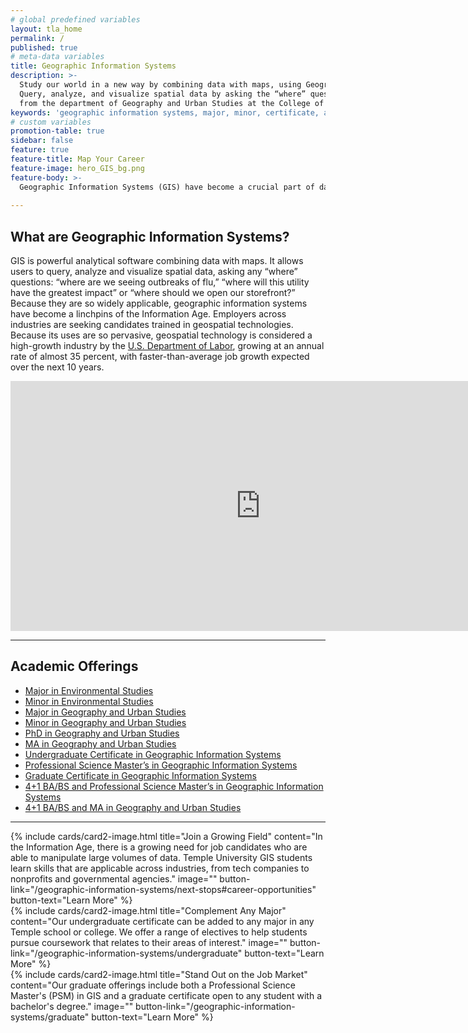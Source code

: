 ```yaml
---
# global predefined variables
layout: tla_home
permalink: /
published: true
# meta-data variables
title: Geographic Information Systems
description: >-
  Study our world in a new way by combining data with maps, using Geographic Information Systems (GIS) at Temple University.
  Query, analyze, and visualize spatial data by asking the “where” questions, and earn a major, minor, or certificate
  from the department of Geography and Urban Studies at the College of Liberal Arts.
keywords: 'geographic information systems, major, minor, certificate, academic offerings, psm, geography and urban studies'
# custom variables
promotion-table: true
sidebar: false
feature: true
feature-title: Map Your Career
feature-image: hero_GIS_bg.png
feature-body: >-
  Geographic Information Systems (GIS) have become a crucial part of data-driven decision-making. Adding a certificate or pursuing a GIS graduate degree will make you stand out in the job market.
  
---
```

## What are Geographic Information Systems?
GIS is powerful analytical software combining data with maps. It allows users to query, analyze and visualize spatial data, asking any “where” questions: “where are we seeing outbreaks of flu,” “where will this utility have the greatest impact” or “where should we open our storefront?” Because they are so widely applicable, geographic information systems have become a linchpins of the Information Age. Employers across industries are seeking candidates trained in geospatial technologies. Because its uses are so pervasive, geospatial technology is considered a high-growth industry by the [U.S. Department of Labor](https://www.doleta.gov/brg/indprof/geospatial_profile.cfm), growing at an annual rate of almost 35 percent, with faster-than-average job growth expected over the next 10 years.
<div align="center" class="video-container"><iframe width="800" height="400" src="https://www.youtube.com/embed/Mlj-BvcAkxo" frameborder="0" allow="autoplay; encrypted-media" allowfullscreen></iframe></div>

___

## Academic Offerings
- [Major in Environmental Studies](http://bulletin.temple.edu/undergraduate/liberal-arts/environmental-studies/ba-environmental-studies/)
- [Minor in Environmental Studies](http://bulletin.temple.edu/undergraduate/liberal-arts/environmental-studies/ba-environmental-studies/)
- [Major in Geography and Urban Studies](http://bulletin.temple.edu/undergraduate/liberal-arts/geography-urban-studies/ba-geography-urban-studies/)
- [Minor in Geography and Urban Studies](http://bulletin.temple.edu/undergraduate/liberal-arts/geography-urban-studies/minor-geography-urban-studies/)
- [PhD in Geography and Urban Studies](http://bulletin.temple.edu/graduate/scd/cla/geography-urban-studies-phd/)
- [MA in Geography and Urban Studies](http://bulletin.temple.edu/graduate/scd/cla/geography-urban-studies-ma/)
- [Undergraduate Certificate in Geographic Information Systems](http://bulletin.temple.edu/undergraduate/liberal-arts/certificate-programs/certificate-geographic-information-systems/)
- [Professional Science Master’s in Geographic Information Systems](http://bulletin.temple.edu/graduate/scd/cla/geographic-information-systems-psm/)
- [Graduate Certificate in Geographic Information Systems](http://bulletin.temple.edu/graduate/scd/cla/geographic-information-systems-certificate/)
- [4+1 BA/BS and Professional Science Master’s in Geographic Information Systems](/geographic-information-systems/undergraduate#accelerated-degree-41)
- [4+1 BA/BS and MA in Geography and Urban Studies](/geographic-information-systems/undergraduate#accelerated-degree-41)

___

<div class="row row-wide">
  <div class="col m12 l4">{% include cards/card2-image.html
    title="Join a Growing Field"
    content="In the Information Age, there is a growing need for job candidates who are able to manipulate large volumes of data. Temple University GIS students learn skills that are applicable across industries, from tech companies to nonprofits and governmental agencies."
    image=""
    button-link="/geographic-information-systems/next-stops#career-opportunities"
    button-text="Learn More" %}
  </div>
  <div class="row row-wide">
    <div class="col m12 l4">{% include cards/card2-image.html
      title="Complement Any Major"
      content="Our undergraduate certificate can be added to any major in any Temple school or college. We offer a range of electives to help students pursue coursework that relates to their areas of interest."
      image=""
      button-link="/geographic-information-systems/undergraduate"
      button-text="Learn More" %}
    </div>
    <div class="row row-wide">
      <div class="col m12 l4">{% include cards/card2-image.html
        title="Stand Out on the Job Market"
        content="Our graduate offerings include both a Professional Science Master's (PSM) in GIS and a graduate certificate open to any student with a bachelor's degree."
        image=""
        button-link="/geographic-information-systems/graduate"
        button-text="Learn More" %}
      </div>
</div>
